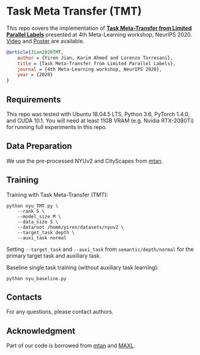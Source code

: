 # Task Meta Transfer (TMT)
This repo covers the implementation of **[Task Meta-Transfer from Limited Parallel Labels](https://meta-learn.github.io/2020/papers/15_paper.pdf)** presented at 4th Meta-Learning workshop, NeurIPS 2020. [Video](https://slideslive.com/38941946/task-metatransfer-from-limited-parallel-labels) and [Poster](https://meta-learn.github.io/2020/papers/15_poster.png) are available.
```bibtex
@article{Jian2020TMT,
    author = {Yiren Jian, Karim Ahmed and Lorenzo Torresani},
    title = {Task Meta-Transfer from Limited Parallel Labels},
    journal = {4th Meta-Learning workshop, NeurIPS 2020},
    year = {2020}
}
```

## Requirements
This repo was tested with Ubuntu 18.04.5 LTS, Python 3.6, PyTorch 1.4.0, and CUDA 10.1. You will need at least 11GB VRAM (e.g. Nvidia RTX-2080Ti) for running full experiments in this repo.

## Data Preparation
We use the pre-processed NYUv2 and CityScapes from [mtan](https://github.com/lorenmt/mtan).

## Training
Training with Task Meta-Transfer (TMT):
```
python nyu_TMT.py \
    --rank 5 \
    --model_size M \
    --data_size S \
    --dataroot /home/yiren/datasets/nyuv2 \
    --target_task depth \
    --auxi_task normal
```
Setting `--target_task` and `--auxi_task` from `semantic/depth/normal` for the primary target task and auxiliary task.

Baseline single task training (without auxiliary task learning):
```
python nyu_baseline.py
```

## Contacts
For any questions, please contact authors.

## Acknowledgment
Part of our code is borrowed from [mtan](https://github.com/lorenmt/mtan) and [MAXL](https://github.com/lorenmt/maxl).

